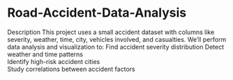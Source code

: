 # Road-Accident-Data-Analysis
  Description
This project uses a small accident dataset with columns like severity, weather, time, city, vehicles involved, and casualties. 
We’ll perform data analysis and visualization to: 
Find accident severity distribution  Detect weather and time patterns  
Identify high-risk accident cities  
Study correlations between accident factors
